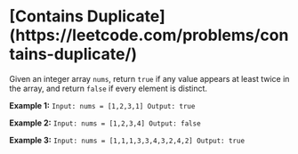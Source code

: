 <h1>[Contains Duplicate](https://leetcode.com/problems/contains-duplicate/)</h1>

Given an integer array `nums`, return `true` if any value appears at least twice in the array, and return `false` if every element is distinct.

**Example 1:**
`Input: nums = [1,2,3,1]
Output: true`

**Example 2:**
`Input: nums = [1,2,3,4]
Output: false`

**Example 3:**
`Input: nums = [1,1,1,3,3,4,3,2,4,2]
Output: true`

